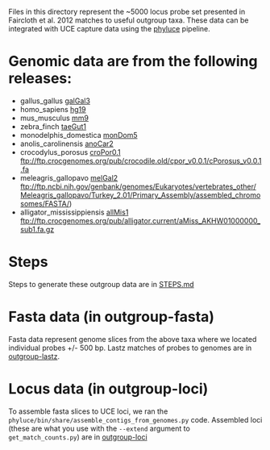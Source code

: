 Files in this directory represent the ~5000 locus probe set presented in
Faircloth et al. 2012 matches to useful outgroup taxa.  These data
can be integrated with UCE capture data using the 
[phyluce](https://github.com/faircloth-lab/phyluce) pipeline.

# Genomic data are from the following releases:

* gallus_gallus [galGal3](http://hgdownload.cse.ucsc.edu/goldenPath/galGal3/bigZips/)
* homo_sapiens [hg19](http://hgdownload.cse.ucsc.edu/goldenPath/hg19/bigZips/)
* mus_musculus [mm9](http://hgdownload.cse.ucsc.edu/goldenPath/mm9/bigZips/)
* zebra_finch [taeGut1](http://hgdownload.cse.ucsc.edu/goldenPath/taeGut1/bigZips/)
* monodelphis_domestica [monDom5](http://hgdownload.cse.ucsc.edu/goldenPath/monDom5/bigZips/)
* anolis_carolinensis [anoCar2](http://hgdownload.cse.ucsc.edu/goldenPath/anoCar2/bigZips/)
* crocodylus_porosus [croPor0.1](http://crocgenomes.org/)
  ftp://ftp.crocgenomes.org/pub/crocodile.old/cpor_v0.0.1/cPorosus_v0.0.1.fa
* meleagris_gallopavo [melGal2](http://www.ncbi.nlm.nih.gov/genbank)
  ftp://ftp.ncbi.nih.gov/genbank/genomes/Eukaryotes/vertebrates_other/Meleagris_gallopavo/Turkey_2.01/Primary_Assembly/assembled_chromosomes/FASTA/)
* alligator_mississippiensis [allMis1](http://crocgenomes.org/)
  ftp://ftp.crocgenomes.org/pub/alligator.current/aMiss_AKHW01000000_sub1.fa.gz

# Steps

Steps to generate these outgroup data are in [STEPS.md](5000-probes/STEPS.md)

# Fasta data (in outgroup-fasta)

Fasta data represent genome slices from the above taxa where we located individual
probes +/- 500 bp.  Lastz matches of probes to genomes are in [outgroup-lastz](5000-probes/outgroup-lastz).

# Locus data (in outgroup-loci)

To assemble fasta slices to UCE loci, we ran the 
`phyluce/bin/share/assemble_contigs_from_genomes.py` code. Assembled loci (these
are what you use with the `--extend` argument to `get_match_counts.py`) are in
[outgroup-loci](5000-probes/outgroup-loci)

